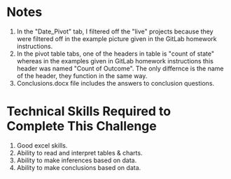 # Notes
1. In the "Date_Pivot" tab, I filtered off the "live" projects because they were filtered off in the example picture given in the GitLab homework instructions. 
2. In the pivot table tabs, one of the headers in table is "count of state" whereas in the examples given in GitLab homework instructions this header was named "Count of Outcome". The only differnce is the name of the header, they function in the same way.
3. Conclusions.docx file includes the answers to conclusion questions.

# Technical Skills Required to Complete This Challenge
1. Good excel skills.
2. Ability to read and interpret tables & charts.
3. Ability to make inferences based on data.
4. Ability to make conclusions based on data.